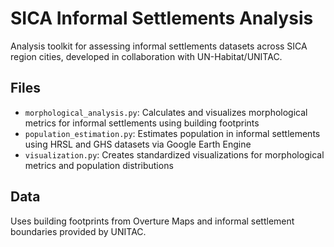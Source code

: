 # SICA Informal Settlements Analysis

Analysis toolkit for assessing informal settlements datasets across SICA region cities, developed in collaboration with UN-Habitat/UNITAC.

## Files

- `morphological_analysis.py`: Calculates and visualizes morphological metrics for informal settlements using building footprints
- `population_estimation.py`: Estimates population in informal settlements using HRSL and GHS datasets via Google Earth Engine
- `visualization.py`: Creates standardized visualizations for morphological metrics and population distributions

## Data

Uses building footprints from Overture Maps and informal settlement boundaries provided by UNITAC.

